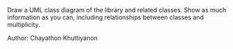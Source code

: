 Draw a UML class diagram of the library and related classes.
Show as much information as you can, including relationships between classes
and multiplicity.

Author: Chayathon Khuttiyanon